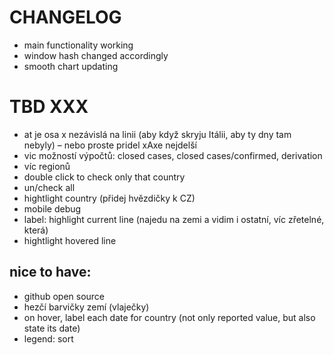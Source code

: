 # CHANGELOG

* main functionality working
* window hash changed accordingly
* smooth chart updating


# TBD XXX
* at je osa x nezávislá na linii (aby když skryju Itálii, aby ty dny tam nebyly) – nebo proste pridel xAxe nejdelší
* vic možností výpočtů: closed cases, closed cases/confirmed, derivation
* víc regionů
* double click to check only that country
* un/check all
* hightlight country (přidej hvězdičky k CZ)
* mobile debug
* label: highlight current line (najedu na zemi a vidim i ostatní, víc zřetelné, která)
* hightlight hovered line

## nice to have:
* github open source
* hezčí barvičky zemí (vlaječky)
* on hover, label each date for country (not only reported value, but also state its date)
* legend: sort
